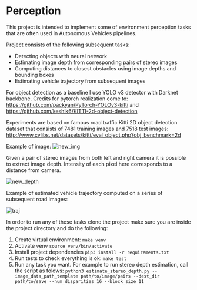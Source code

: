 # Perception

This project is intended to implement some of environment 
perception tasks that are often used in Autonomous Vehicles pipelines.

Project consists of the following subsequent tasks:
* Detecting objects with neural network
* Estimating image depth from corresponding pairs of stereo images
* Computing distances to closest obstacles using image depths and bounding boxes
* Estimating vehicle trajectory from subsequent images


For object detection as a baseline I use YOLO v3 detector with Darknet backbone.
Credits for pytorch realization come to:
https://github.com/packyan/PyTorch-YOLOv3-kitti and https://github.com/keshik6/KITTI-2d-object-detection


Experiments are based on famous road traffic Kitti 2D object detection dataset
that consists of 7481 training images and 7518 test images:
http://www.cvlibs.net/datasets/kitti/eval_object.php?obj_benchmark=2d

Example of image:
![new_img](https://user-images.githubusercontent.com/61888740/77573415-b3b67e80-6ee1-11ea-9d6a-01c07f203211.png)

Given a pair of stereo images from both left and right camera it is possible to extract image depth.
Intensity of each pixel here corresponds to a distance from camera.

![new_depth](https://user-images.githubusercontent.com/61888740/77573548-e2345980-6ee1-11ea-8346-1b154917bdc9.png)

Example of estimated vehicle trajectory computed on a series of subsequent road images:

![traj](https://user-images.githubusercontent.com/61888740/77574579-4a376f80-6ee3-11ea-9e9a-549a6eb1420f.png)

In order to run any of these tasks clone the project
make sure you are inside the project directory and do the following:

1) Create virtual environment:
`make venv`
2) Activate venv
`source venv/bin/activate`
3) Install project dependencies
`pip3 install -r requirements.txt`
4) Run tests to check everything is ok:
`make test`
5) Run any task you want. For example to run stereo depth estimation, call the script as folows:
`python3 estimate_stereo_depth.py --image_data_path_template path/to/image/pairs --dest_dir path/to/save --num_disparities 16 --block_size 11`

